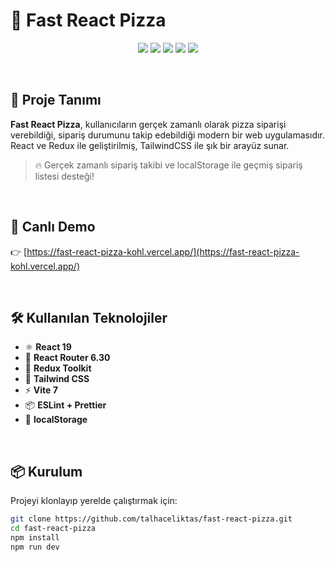 # 🍕 Fast React Pizza

<p align="center">
  <img src="https://img.shields.io/badge/React-19.x-blue?logo=react" />
  <img src="https://img.shields.io/badge/Vite-7.0-purple?logo=vite" />
  <img src="https://img.shields.io/badge/TailwindCSS-4.x-38bdf8?logo=tailwindcss" />
  <img src="https://img.shields.io/badge/Redux%20Toolkit-2.x-593d88?logo=redux" />
  <img src="https://img.shields.io/badge/Deployed%20on-Vercel-black?logo=vercel" />
</p>

<br/>

## 🚀 Proje Tanımı

**Fast React Pizza**, kullanıcıların gerçek zamanlı olarak pizza siparişi verebildiği, sipariş durumunu takip edebildiği modern bir web uygulamasıdır. React ve Redux ile geliştirilmiş, TailwindCSS ile şık bir arayüz sunar.

> 🔥 Gerçek zamanlı sipariş takibi ve localStorage ile geçmiş sipariş listesi desteği!

<br/>

## 🔗 Canlı Demo

👉 [https://fast-react-pizza-kohl.vercel.app/](https://fast-react-pizza-kohl.vercel.app/)

<br/>

## 🛠️ Kullanılan Teknolojiler

- ⚛️ **React 19**
- 🚦 **React Router 6.30**
- 🧠 **Redux Toolkit**
- 🎨 **Tailwind CSS**
- ⚡ **Vite 7**
- 📦 **ESLint + Prettier**
- 💾 **localStorage**

<br/>

## 📦 Kurulum

Projeyi klonlayıp yerelde çalıştırmak için:

```bash
git clone https://github.com/talhaceliktas/fast-react-pizza.git
cd fast-react-pizza
npm install
npm run dev
```
